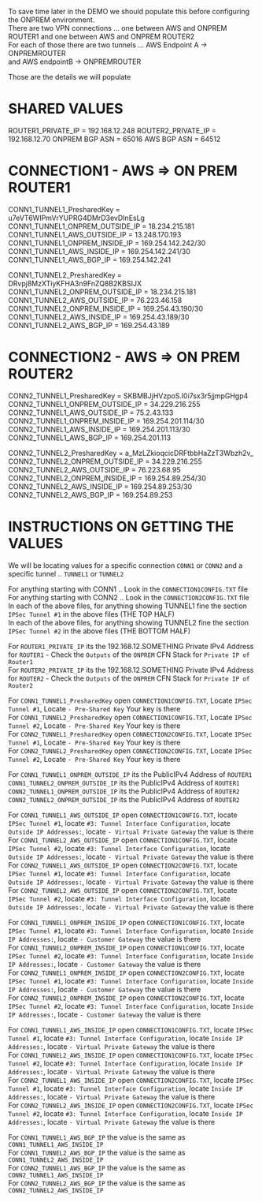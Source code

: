
To save time later in the DEMO we should populate this before configuring the ONPREM environment.  
There are two VPN connections ... one between AWS and ONPREM ROUTER1 and one between AWS and ONPREM ROUTER2  
For each of those there are two tunnels ... AWS Endpoint A -> ONPREMROUTER  
and AWS endpointB -> ONPREMROUTER  

Those are the details we will populate  

# SHARED VALUES

ROUTER1_PRIVATE_IP                  = 192.168.12.248
ROUTER2_PRIVATE_IP                  = 192.168.12.70
ONPREM BGP ASN                      = 65016
AWS BGP ASN                         = 64512  

# CONNECTION1 - AWS => ON PREM ROUTER1

CONN1_TUNNEL1_PresharedKey          = u7eVT6WIPmVrYUPRG4DMrD3evDInEsLg 
CONN1_TUNNEL1_ONPREM_OUTSIDE_IP     = 18.234.215.181 
CONN1_TUNNEL1_AWS_OUTSIDE_IP        = 13.248.170.193 
CONN1_TUNNEL1_ONPREM_INSIDE_IP      = 169.254.142.242/30 
CONN1_TUNNEL1_AWS_INSIDE_IP         = 169.254.142.241/30 
CONN1_TUNNEL1_AWS_BGP_IP            = 169.254.142.241 

CONN1_TUNNEL2_PresharedKey          = DRvpj8MzXTiyKFHA3n9FnZQ8B2KBSIJX 
CONN1_TUNNEL2_ONPREM_OUTSIDE_IP     = 18.234.215.181  
CONN1_TUNNEL2_AWS_OUTSIDE_IP        = 76.223.46.158 
CONN1_TUNNEL2_ONPREM_INSIDE_IP      = 169.254.43.190/30 
CONN1_TUNNEL2_AWS_INSIDE_IP         = 169.254.43.189/30 
CONN1_TUNNEL2_AWS_BGP_IP            = 169.254.43.189 


# CONNECTION2 - AWS => ON PREM ROUTER2

CONN2_TUNNEL1_PresharedKey          = SKBMBJjHVzpoS.l0i7sx3r5jjmpGHgp4 
CONN2_TUNNEL1_ONPREM_OUTSIDE_IP     = 34.229.216.255 
CONN2_TUNNEL1_AWS_OUTSIDE_IP        = 75.2.43.133 
CONN2_TUNNEL1_ONPREM_INSIDE_IP      = 169.254.201.114/30 
CONN2_TUNNEL1_AWS_INSIDE_IP         = 169.254.201.113/30 
CONN2_TUNNEL1_AWS_BGP_IP            = 169.254.201.113 

CONN2_TUNNEL2_PresharedKey          = a_MzLZkioqcicDRFtbbHaZzT3Wbzh2v_ 
CONN2_TUNNEL2_ONPREM_OUTSIDE_IP     = 34.229.216.255 
CONN2_TUNNEL2_AWS_OUTSIDE_IP        = 76.223.68.95 
CONN2_TUNNEL2_ONPREM_INSIDE_IP      = 169.254.89.254/30 
CONN2_TUNNEL2_AWS_INSIDE_IP         = 169.254.89.253/30 
CONN2_TUNNEL2_AWS_BGP_IP            = 169.254.89.253 



# INSTRUCTIONS ON GETTING THE VALUES

We will be locating values for a specific connection `CONN1` or `CONN2` and a specific tunnel .. `TUNNEL1` or `TUNNEL2`  

For anything starting with CONN1 .. Look in the `CONNECTION1CONFIG.TXT` file  
For anything starting with CONN2 .. Look in the `CONNECTION2CONFIG.TXT` file  
In each of the above files, for anything showing TUNNEL1 fine the section `IPSec Tunnel #1` in the above files (THE TOP HALF)  
In each of the above files, for anything showing TUNNEL2 fine the section `IPSec Tunnel #2` in the above files (THE BOTTOM HALF)  

For `ROUTER1_PRIVATE_IP` its the 192.168.12.SOMETHING Private IPv4 Address for `ROUTER1` - Check the `Outputs` of the `ONPREM` CFN Stack for `Private IP of Router1`  
For `ROUTER2_PRIVATE_IP` its the 192.168.12.SOMETHING Private IPv4 Address for `ROUTER2` - Check the `Outputs` of the `ONPREM` CFN Stack for `Private IP of Router2`  

For `CONN1_TUNNEL1_PresharedKey` open `CONNECTION1CONFIG.TXT`, Locate `IPSec Tunnel #1`, Locate `- Pre-Shared Key` Your key is there  
For `CONN1_TUNNEL2_PresharedKey` open `CONNECTION1CONFIG.TXT`, Locate `IPSec Tunnel #2`, Locate `- Pre-Shared Key` Your key is there  
For `CONN2_TUNNEL1_PresharedKey` open `CONNECTION2CONFIG.TXT`, Locate `IPSec Tunnel #1`, Locate `- Pre-Shared Key` Your key is there  
For `CONN2_TUNNEL2_PresharedKey` open `CONNECTION2CONFIG.TXT`, Locate `IPSec Tunnel #2`, Locate `- Pre-Shared Key` Your key is there  

For `CONN1_TUNNEL1_ONPREM_OUTSIDE_IP` its the PublicIPv4 Address of `ROUTER1`  
    `CONN1_TUNNEL2_ONPREM_OUTSIDE_IP` its the PublicIPv4 Address of `ROUTER1`  
    `CONN2_TUNNEL1_ONPREM_OUTSIDE_IP` its the PublicIPv4 Address of `ROUTER2`  
    `CONN2_TUNNEL2_ONPREM_OUTSIDE_IP` its the PublicIPv4 Address of `ROUTER2`  

For `CONN1_TUNNEL1_AWS_OUTSIDE_IP` open `CONNECTION1CONFIG.TXT`, locate `IPSec Tunnel #1`, locate `#3: Tunnel Interface Configuration`, locate `Outside IP Addresses:`, locate `- Virtual Private Gateway` the value is there  
For `CONN1_TUNNEL2_AWS_OUTSIDE_IP` open `CONNECTION1CONFIG.TXT`, locate `IPSec Tunnel #2`, locate `#3: Tunnel Interface Configuration`, locate `Outside IP Addresses:`, locate `- Virtual Private Gateway` the value is there  
For `CONN2_TUNNEL1_AWS_OUTSIDE_IP` open `CONNECTION2CONFIG.TXT`, locate `IPSec Tunnel #1`, locate `#3: Tunnel Interface Configuration`, locate `Outside IP Addresses:`, locate `- Virtual Private Gateway` the value is there  
For `CONN2_TUNNEL2_AWS_OUTSIDE_IP` open `CONNECTION2CONFIG.TXT`, locate `IPSec Tunnel #2`, locate `#3: Tunnel Interface Configuration`, locate `Outside IP Addresses:`, locate `- Virtual Private Gateway` the value is there  

For `CONN1_TUNNEL1_ONPREM_INSIDE_IP` open `CONNECTION1CONFIG.TXT`, locate `IPSec Tunnel #1`, locate `#3: Tunnel Interface Configuration`, locate `Inside IP Addresses:`, locate `- Customer Gateway` the value is there  
For `CONN1_TUNNEL2_ONPREM_INSIDE_IP` open `CONNECTION1CONFIG.TXT`, locate `IPSec Tunnel #2`, locate `#3: Tunnel Interface Configuration`, locate `Inside IP Addresses:`, locate `- Customer Gateway` the value is there  
For `CONN2_TUNNEL1_ONPREM_INSIDE_IP` open `CONNECTION2CONFIG.TXT`, locate `IPSec Tunnel #1`, locate `#3: Tunnel Interface Configuration`, locate `Inside IP Addresses:`, locate `- Customer Gateway` the value is there  
For `CONN2_TUNNEL2_ONPREM_INSIDE_IP` open `CONNECTION2CONFIG.TXT`, locate `IPSec Tunnel #2`, locate `#3: Tunnel Interface Configuration`, locate `Inside IP Addresses:`, locate `- Customer Gateway` the value is there  

For `CONN1_TUNNEL1_AWS_INSIDE_IP` open `CONNECTION1CONFIG.TXT`, locate `IPSec Tunnel #1`, locate `#3: Tunnel Interface Configuration`, locate `Inside IP Addresses:`, locate `- Virtual Private Gateway` the value is there  
For `CONN1_TUNNEL2_AWS_INSIDE_IP` open `CONNECTION1CONFIG.TXT`, locate `IPSec Tunnel #2`, locate `#3: Tunnel Interface Configuration`, locate `Inside IP Addresses:`, locate `- Virtual Private Gateway` the value is there  
For `CONN2_TUNNEL1_AWS_INSIDE_IP` open `CONNECTION2CONFIG.TXT`, locate `IPSec Tunnel #1`, locate `#3: Tunnel Interface Configuration`, locate `Inside IP Addresses:`, locate `- Virtual Private Gateway` the value is there  
For `CONN2_TUNNEL2_AWS_INSIDE_IP` open `CONNECTION2CONFIG.TXT`, locate `IPSec Tunnel #2`, locate `#3: Tunnel Interface Configuration`, locate `Inside IP Addresses:`, locate `- Virtual Private Gateway` the value is there  

For `CONN1_TUNNEL1_AWS_BGP_IP` the value is the same as `CONN1_TUNNEL1_AWS_INSIDE_IP`  
For `CONN1_TUNNEL2_AWS_BGP_IP` the value is the same as `CONN1_TUNNEL2_AWS_INSIDE_IP`  
For `CONN2_TUNNEL1_AWS_BGP_IP` the value is the same as `CONN2_TUNNEL1_AWS_INSIDE_IP`  
For `CONN2_TUNNEL2_AWS_BGP_IP` the value is the same as `CONN2_TUNNEL2_AWS_INSIDE_IP`  


